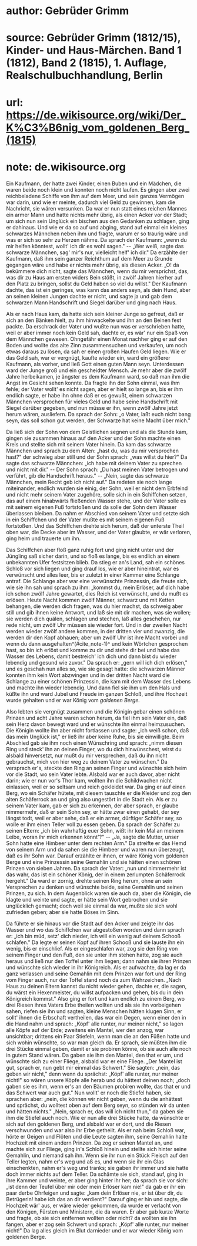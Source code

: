 # author: Gebrüder Grimm
# source: Gebrüder Grimm (1812/15), Kinder- und Haus-Märchen. Band 1 (1812), Band 2 (1815), 1. Auflage, Realschulbuchhandlung, Berlin
# url: https://de.wikisource.org/wiki/Der_K%C3%B6nig_vom_goldenen_Berg_(1815)
# note: de.wikisource.org

Ein Kaufmann, der hatte zwei Kinder, einen Buben und ein Mädchen, die waren beide noch klein und konnten noch nicht laufen. Es gingen aber zwei reichbeladene Schiffe von ihm auf dem Meer, und sein ganzes Vermögen war darin, und wie er meinte, dadurch viel Geld zu gewinnen, kam die Nachricht, sie wären versunken. Da war er nun statt eines reichen Mannes ein armer Mann und hatte nichts mehr übrig, als einen Acker vor der Stadt; um sich nun sein Unglück ein bischen aus den Gedanken zu schlagen, ging er dahinaus. Und wie er da so auf und abging, stand auf einmal ein kleines schwarzes Männchen neben ihm und fragte, warum er so traurig wäre und was er sich so sehr zu Herzen nähme. Da sprach der Kaufmann: „wenn du mir helfen könntest, wollt' ich dir es wohl sagen." -- „Wer weiß, sagte das schwarze Männchen, sag' mir's nur, vielleicht helf' ich dir." Da erzählte  der Kaufmann, daß ihm sein ganzer Reichthum auf dem Meer zu Grunde gegangen wäre und habe er nichts mehr übrig, als diesen Acker. „O! da bekümmere dich nicht, sagte das Männchen, wenn du mir versprichst, das, was dir zu Haus am ersten widers Bein stößt, in zwölf Jahren hierher auf den Platz zu bringen, sollst du Geld haben so viel du willst." Der Kaufmann dachte, das ist ein geringes, was kann das anders seyn, als dein Hund, aber an seinen kleinen Jungen dachte er nicht, und sagte ja und gab dem schwarzen Mann Handschrift und Siegel darüber und ging nach Haus. 

Als er nach Haus kam, da hatte sich sein kleiner Junge so gefreut, daß er sich an den Bänken hielt, zu ihm hinwackelte und ihn an den Beinen fest packte. Da erschrack der Vater und wußte nun was er verschrieben hatte, weil er aber immer noch kein Geld sah, dachte er, es wär' nur ein Spaß von dem Männchen gewesen. Ohngefähr einen Monat nachher ging er auf den Boden und wollte das alte Zinn zusammensuchen und verkaufen, um noch etwas daraus zu lösen, da sah er einen großen Haufen Geld liegen. Wie er das Geld sah, war er vergnügt, kaufte wieder ein, ward ein größerer Kaufmann, als vorher, und ließ Gott einen guten Mann seyn. Unterdessen ward der Junge groß und ein gescheidter Mensch. Je mehr aber die zwölf Jahre herbeikamen, je ängster es  dem Kaufmann ward, so daß man ihm die Angst im Gesicht sehen konnte. Da fragte ihn der Sohn einmal, was ihm fehle; der Vater wollt' es nicht sagen, aber er hielt so lange an, bis er ihm endlich sagte, er habe ihn ohne daß er es gewußt, einem schwarzen Männchen versprochen für vieles Geld und habe seine Handschrift mit Siegel darüber gegeben, und nun müsse er ihn, wenn zwölf Jahre jetzt herum wären, ausliefern. Da sprach der Sohn: „o Vater, laßt euch nicht bang seyn, das soll schon gut werden, der Schwarze hat keine Macht über mich." 

Da ließ sich der Sohn von dem Geistlichen segnen und als die Stunde kam, gingen sie zusammen hinaus auf den Acker und der Sohn machte einen Kreis und stellte sich mit seinem Vater hinein. Da kam das schwarze Männchen und sprach zu dem Alten: „hast du, was du mir versprochen hast?" der schwieg aber still und der Sohn sprach: „was willst du hier?" Da sagte das schwarze Männchen: „ich habe mit deinem Vater zu sprechen und nicht mit dir." -- Der Sohn sprach: „Du hast meinen Vater betrogen und verführt, gib die Handschrift heraus." -- „Nein, sagte das schwarze Männchen, mein Recht geb ich nicht auf." Da redeten sie noch lange miteinander, endlich wurden sie einig, der Sohn, weil er nicht dem Erbfeind und nicht mehr seinem Vater zugehöre, solle sich in ein Schiffchen  setzen, das auf einem hinabwärts fließenden Wasser stehe, und der Vater solle es mit seinem eigenen Fuß fortstoßen und da solle der Sohn dem Wasser überlassen bleiben. Da nahm er Abschied von seinem Vater und setzte sich in ein Schiffchen und der Vater mußte es mit seinem eigenen Fuß fortstoßen. Und das Schiffchen drehte sich herum, daß der unterste Theil oben war, die Decke aber im Wasser, und der Vater glaubte, er wär verloren, ging heim und trauerte um ihn. 

Das Schiffchen aber floß ganz ruhig fort und ging nicht unter und der Jüngling saß sicher darin, und so floß es lange, bis es endlich an einem unbekannten Ufer festsitzen blieb. Da stieg er an's Land, sah ein schönes Schloß vor sich liegen und ging drauf los, wie er aber hineintrat, war es verwünscht und alles leer, bis er zuletzt in einer Kammer eine Schlange antraf. Die Schlange aber war eine verwünschte Prinzessin, die freute sich, wie sie ihn sah und sprach zu ihm: „kommst du, mein Erlöser, auf dich habe ich schon zwölf Jahre gewartet, dies Reich ist verwünscht, und du mußt es erlösen. Heute Nacht kommen zwölf Männer, schwarz und mit Ketten behangen, die werden dich fragen, was du hier machst, da schweig aber still und gib ihnen keine Antwort, und laß sie mit dir machen, was sie wollen; sie werden dich quälen, schlagen und stechen, laß alles geschehen, nur rede nicht, um zwölf Uhr  müssen sie wieder fort. Und in der zweiten Nacht werden wieder zwölf andere kommen, in der dritten vier und zwanzig, die werden dir den Kopf abhauen; aber um zwölf Uhr ist ihre Macht vorbei und wenn du dann ausgehalten^(#cite_note-1)^ und kein Wörtchen gesprochen hast, so bin ich erlöst und komme zu dir und stehe dir bei und habe das Wasser des Lebens, damit bestreich' ich dich und dann bist du wieder lebendig und gesund wie zuvor." Da sprach er: „gern will ich dich erlösen," und es geschah nun alles so, wie sie gesagt hatte: die schwarzen Männer konnten ihm kein Wort abzwingen und in der dritten Nacht ward die Schlange zu einer schönen Prinzessin, die kam mit dem Wasser des Lebens und machte ihn wieder lebendig. Und dann fiel sie ihm um den Hals und küßte ihn und ward Jubel und Freude im ganzen Schloß, und ihre Hochzeit wurde gehalten und er war König vom *goldenen Berge.* 

Also lebten sie vergnügt zusammen und die Königin gebar einen schönen Prinzen und acht Jahre waren schon herum, da fiel ihm sein Vater ein, daß sein Herz davon bewegt ward und er wünschte ihn einmal heimzusuchen. Die Königin wollte ihn aber nicht fortlassen und sagte: „ich weiß schon, daß das mein Unglück ist," er ließ ihr aber keine Ruhe, bis sie einwilligte. Beim Abschied gab sie ihm noch einen Wünschring und  sprach: „nimm diesen Ring und steck' ihn an deinen Finger, wo du dich hinwünschest, wirst du alsbald hinversetzt, nur mußt du mir versprechen, daß du ihn nicht gebrauchst, mich von hier weg zu deinem Vater zu wünschen." Da versprach er's, steckte den Ring an seinen Finger und wünschte sich heim vor die Stadt, wo sein Vater lebte. Alsbald war er auch davor, aber nicht darin; wie er nun vor's Thor kam, wollten ihn die Schildwachen nicht einlassen, weil er so seltsam und reich gekleidet war. Da ging er auf einen Berg, wo ein Schäfer hütete, mit diesem tauschte er die Kleider und zog den alten Schäferrock an und ging also ungestört in die Stadt ein. Als er zu seinem Vater kam, gab er sich zu erkennen, der aber sprach, er glaube nimmermehr, daß er sein Sohn sey, er hätte zwar einen gehabt, der sey längst todt, weil er aber sehe, daß er ein armer, dürftiger Schäfer sey, so wolle er ihm einen Teller voll zu essen geben. Da sprach der Schäfer zu seinen Eltern: „ich bin wahrhaftig euer Sohn, wißt ihr kein Mal an meinem Leibe, woran ihr mich erkennen könnt'?" -- „Ja, sagte die Mutter, unser Sohn hatte eine Himbeer unter dem rechten Arm." Da streifte er das Hemd von seinem Arm und da sahen sie die Himbeer und waren nun überzeugt, daß es ihr Sohn war. Darauf erzählte er ihnen, er wäre König vom goldenen Berge und eine Prinzessin seine Gemahlin  und sie hätten einen schönen Prinzen von sieben Jahren. Da sprach der Vater: „nun und nimmermehr ist das wahr, das ist ein schöner König, der in einem zerlumpten Schäferrock hergeht." Da ward er zornig, drehte seinen Ring herum, ohne an sein Versprechen zu denken und wünschte beide, seine Gemahlin und seinen Prinzen, zu sich. In dem Augenblick waren sie auch da, aber die Königin, die klagte und weinte und sagte, er hätte sein Wort gebrochen und sie unglücklich gemacht; doch weil sie einmal da war, mußte sie sich wohl zufrieden geben; aber sie hatte Böses im Sinn. 

Da führte er sie hinaus vor die Stadt auf den Acker und zeigte ihr das Wasser und wo das Schiffchen war abgestoßen worden und dann sprach er: „ich bin müd, setz' dich nieder, ich will ein wenig auf deinem Schooß schlafen." Da legte er seinen Kopf auf ihren Schooß und sie lauste ihn ein wenig, bis er einschlief. Als er eingeschlafen war, zog sie den Ring von seinem Finger und den Fuß, den sie unter ihm stehen hatte, zog sie auch heraus und ließ nur den Toffel unter ihm liegen; dann nahm sie ihren Prinzen und wünschte sich wieder in ihr Königreich. Als er aufwachte, da lag er da ganz verlassen und seine Gemahlin mit dem Prinzen war fort und der Ring vom Finger auch, nur der Toffel stand noch da zum Wahrzeichen. „Nach Haus zu deinen  Eltern kannst du nicht wieder gehen, dachte er, die sagen, du wärst ein Hexenmeister, du willst aufpacken und gehen, bis du in dein Königreich kommst." Also ging er fort und kam endlich zu einem Berg, wo drei Riesen ihres Vaters Erbe theilen wollten und als sie ihn vorbeigehen sahen, riefen sie ihn und sagten, kleine Menschen hätten klugen Sinn, er sollt' ihnen die Erbschaft vertheilen, das war ein Degen, wenn einer den in die Hand nahm und sprach: „Köpf' alle runter, nur meiner nicht," so lagen alle Köpfe auf der Erde; zweitens ein Mantel, wer den anzog, war unsichtbar; drittens ein Paar Stiefeln, wenn man die an den Füßen hatte und sich wohin wünschte, so war man gleich da. Er sprach, sie müßten ihm die drei Stücke einmal geben, damit er sie probiren könne, ob sie auch alle noch in gutem Stand wären. Da gaben sie ihm den Mantel, den that er um, und wünschte sich zu einer Fliege, alsbald war er eine Fliege. „Der Mantel ist gut, sprach er, nun gebt mir einmal das Schwert." Sie sagten: „nein, das geben wir nicht," denn wenn du sprächst: „Köpf' alle runter, nur meiner nicht!" so wären unsere Köpfe alle herab und du hättest deinen noch; „doch gaben sie es ihm, wenn er's an den Bäumen probiren wollte, das that er und das Schwert war auch gut." Nun wollt' er noch die Stiefel haben, sie sprachen aber: „nein, die können wir nicht  geben, wenn du die anhättest und sprächst, du wolltest oben auf dem Berg seyn, so stünden wir da unten und hätten nichts." „Nein, sprach er, das will ich nicht thun," da gaben sie ihm die Stiefel auch noch. Wie er nun alle drei Stücke hatte, da wünschte er sich auf den goldenen Berg, und alsbald war er dort, und die Riesen verschwunden und war also ihr Erbe getheilt. Als er nah beim Schloß war, hörte er Geigen und Flöten und die Leute sagten ihm, seine Gemahlin halte Hochzeit mit einem andern Prinzen. Da zog er seinen Mantel an, und machte sich zur Fliege, ging in's Schloß hinein und stellte sich hinter seine Gemahlin, und niemand sah ihn. Wenn sie ihr nun ein Stück Fleisch auf den Teller legten, nahm er's weg und aß es, und wenn sie ihr ein Glas einschenkten, nahm er's weg und tranks; sie gaben ihr immer und sie hatte doch immer nichts auf dem Teller. Da schämte sie sich, stand auf, ging in ihre Kammer und weinte, er aber ging hinter ihr her; da sprach sie vor sich: „ist denn der Teufel über mir oder mein Erlöser kam nie!" da gab er ihr ein paar derbe Ohrfeigen und sagte: „kam dein Erlöser nie, er ist über dir, du Betrügerin! habe ich das an dir verdient?" Darauf ging er hin und sagte, die Hochzeit wär' aus, er wäre wieder gekommen, da wurde er verlacht von den Königen, Fürsten und Ministern, die da waren. Er aber gab kurze  Worte und fragte, ob sie sich entfernen wollten oder nicht? da wollten sie ihn fangen, aber er zog sein Schwert und sprach: „Köpf' alle runter, nur meiner nicht!" Da lag alles gleich im Blut darnieder und er war wieder König vom goldenen Berge. 

